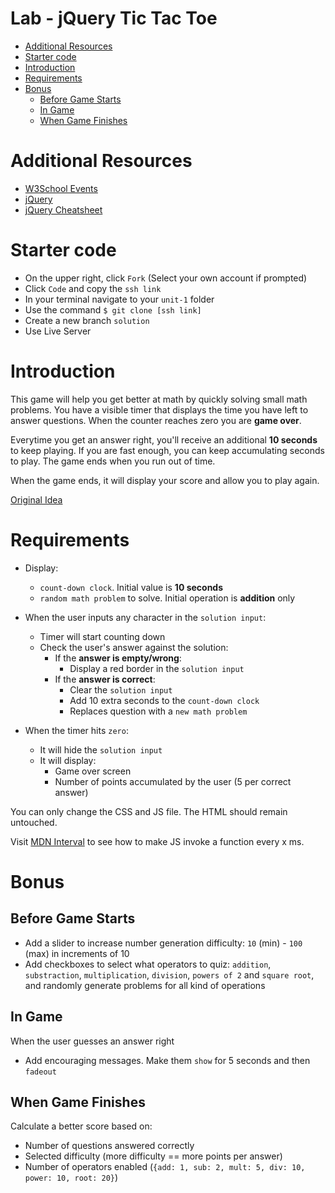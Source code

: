 # Lab - jQuery Tic Tac Toe <!-- omit in toc -->
- [Additional Resources](#additional-resources)
- [Starter code](#starter-code)
- [Introduction](#introduction)
- [Requirements](#requirements)
- [Bonus](#bonus)
  - [Before Game Starts](#before-game-starts)
  - [In Game](#in-game)
  - [When Game Finishes](#when-game-finishes)

# Additional Resources
- [W3School Events](https://www.w3schools.com/tags/ref_eventattributes.asp)
- [jQuery](https://api.jquery.com/)
- [jQuery Cheatsheet](https://oscarotero.com/jquery/)

# Starter code
- On the upper right, click `Fork` (Select your own account if prompted)
- Click `Code` and copy the `ssh link`
- In your terminal navigate to your `unit-1` folder
- Use the command `$ git clone [ssh link]`
- Create a new branch `solution`
- Use Live Server

# Introduction
This game will help you get better at math by quickly solving small math problems. You have a visible timer that displays the time you have left to answer questions. When the counter reaches zero you are **game over**.

Everytime you get an answer right, you'll receive an additional **10 seconds** to keep playing. If you are fast enough, you can keep accumulating seconds to play. The game ends when you run out of time.

When the game ends, it will display your score and allow you to play again.

[Original Idea](http://www.mental-math-trainer.com)

# Requirements
- Display:
  - `count-down clock`. Initial value is **10 seconds**
  - `random math problem` to solve. Initial operation is **addition** only

- When the user inputs any character in the `solution input`:
  - Timer will start counting down
  - Check the user's answer against the solution:
    - If the **answer is empty/wrong**:
      - Display a red border in the `solution input`
    - If the **answer is correct**:
      - Clear the `solution input`
      - Add 10 extra seconds to the `count-down clock`
      - Replaces question with a `new math problem`

- When the timer hits `zero`:
  - It will hide the `solution input`
  - It will display:
    - Game over screen
    - Number of points accumulated by the user (5 per correct answer)

You can only change the CSS and JS file. The HTML should remain untouched.

Visit [MDN Interval](https://developer.mozilla.org/en-US/docs/Web/API/WindowOrWorkerGlobalScope/setInterval) to see how to make JS invoke a function every x ms.

# Bonus
## Before Game Starts
- Add a slider to increase number generation difficulty: `10` (min) - `100` (max) in increments of 10
- Add checkboxes to select what operators to quiz: `addition`, `substraction`, `multiplication`, `division`, `powers of 2` and `square root`, and randomly generate problems for all kind of operations

## In Game
When the user guesses an answer right
- Add encouraging messages. Make them `show` for 5 seconds and then `fadeout`

## When Game Finishes
Calculate a better score based on:
  - Number of questions answered correctly
  - Selected difficulty (more difficulty == more points per answer)
  - Number of operators enabled (`{add: 1, sub: 2, mult: 5, div: 10, power: 10, root: 20}`)
